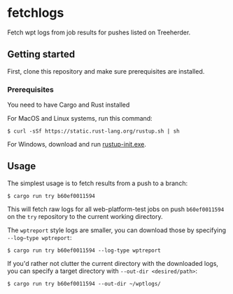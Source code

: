 # fetchlogs

Fetch wpt logs from job results for pushes listed on Treeherder.

## Getting started

First, clone this repository and make sure prerequisites are installed.

### Prerequisites

You need to have Cargo and Rust installed

For MacOS and Linux systems, run this command:
```shell
$ curl -sSf https://static.rust-lang.org/rustup.sh | sh
```
For Windows, download and run [rustup-init.exe](https://win.rustup.rs/).

## Usage

The simplest usage is to fetch results from a push to a branch:
```shell
$ cargo run try b60ef0011594
```
This will fetch raw logs for all web-platform-test jobs on push `b60ef0011594`
on the `try` repository to the current working directory.

The `wptreport` style logs are smaller, you can download those by specifying
`--log–type wptreport`:
```shell
$ cargo run try b60ef0011594 --log-type wptreport
```

If you'd rather not clutter the current directory with the downloaded logs, you
can specify a target directory with `--out-dir <desired/path>`:
```shell
$ cargo run try b60ef0011594 --out-dir ~/wptlogs/
```
